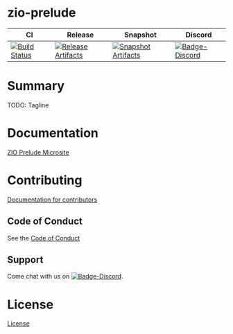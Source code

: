 # zio-prelude

| CI | Release | Snapshot | Discord |
| --- | --- | --- | --- |
| [![Build Status][Badge-Circle]][Link-Circle] | [![Release Artifacts][Badge-SonatypeReleases]][Link-SonatypeReleases] | [![Snapshot Artifacts][Badge-SonatypeSnapshots]][Link-SonatypeSnapshots] | [![Badge-Discord]][Link-Discord] |

# Summary
TODO: Tagline

# Documentation
[ZIO Prelude Microsite](https://zio.github.io/zio-prelude/)

# Contributing
[Documentation for contributors](https://zio.github.io/zio-prelude/docs/about/about_contributing)

## Code of Conduct

See the [Code of Conduct](https://zio.github.io/zio-prelude/docs/about/about_coc)

## Support

Come chat with us on [![Badge-Discord]][Link-Discord].


# License
[License](LICENSE)

[Badge-SonatypeReleases]: https://img.shields.io/nexus/r/https/oss.sonatype.org/dev.zio/zio-prelude_2.12.svg "Sonatype Releases"
[Badge-SonatypeSnapshots]: https://img.shields.io/nexus/s/https/oss.sonatype.org/dev.zio/zio-prelude_2.12.svg "Sonatype Snapshots"
[Badge-Discord]: https://img.shields.io/discord/629491597070827530?logo=discord "chat on discord"
[Badge-Circle]: https://circleci.com/gh/zio/zio-prelude.svg?style=svg "circleci"
[Link-Circle]: https://circleci.com/gh/zio/zio-prelude "circleci"
[Link-SonatypeReleases]: https://oss.sonatype.org/content/repositories/releases/dev/zio/zio-prelude_2.12/ "Sonatype Releases"
[Link-SonatypeSnapshots]: https://oss.sonatype.org/content/repositories/snapshots/dev/zio/zio-prelude_2.12/ "Sonatype Snapshots"
[Link-Discord]: https://discord.gg/2ccFBr4 "Discord"

